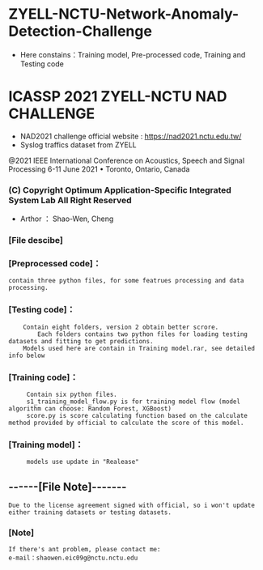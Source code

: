 # ZYELL-NCTU-Network-Anomaly-Detection-Challenge
- Here constains：Training model, Pre-processed code, Training and Testing code  

# ICASSP 2021 ZYELL-NCTU NAD CHALLENGE #
- NAD2021 challenge official website : https://nad2021.nctu.edu.tw/  
- Syslog traffics dataset from ZYELL

@2021 IEEE International Conference on Acoustics, Speech and Signal Processing 
              6-11 June 2021 • Toronto, Ontario, Canada
	      

### (C) Copyright Optimum Application-Specific Integrated System Lab All Right Reserved                               
- Arthor ： Shao-Wen, Cheng                   

### [File descibe] 

### [Preprocessed code]：
	contain three python files, for some featrues processing and data processing.

### [Testing code]： 
		Contain eight folders, version 2 obtain better scrore.
	        Each folders contains two python files for loading testing datasets and fitting to get predictions.
		Models used here are contain in Training model.rar, see detailed info below

### [Training code]：
		 Contain six python files.
		 s1_training_model_flow.py is for training model flow (model algorithm can choose: Random Forest, XGBoost)
		 score.py is score calculating function based on the calculate method provided by official to calculate the score of this model. 

### [Training model]： 
		 models use update in "Realease"

## ------[File Note]------- 
	Due to the license agreement signed with official, so i won't update either training datasets or testing datasets.


### [Note] 
	If there's ant problem, please contact me:
	e-mail：shaowen.eic09g@nctu.nctu.edu
